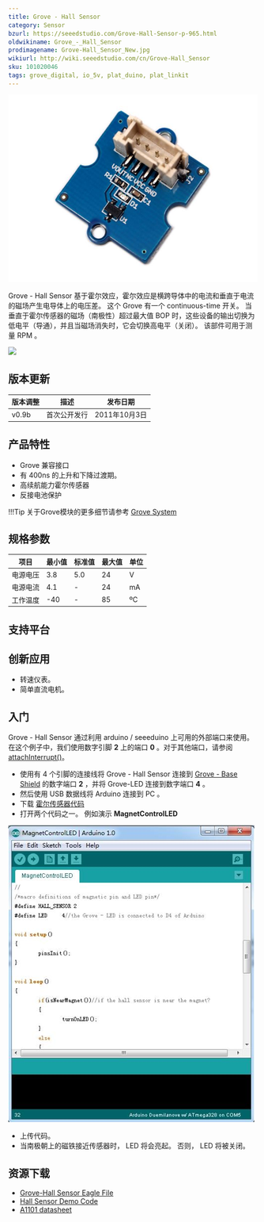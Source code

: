 ```yaml
---
title: Grove - Hall Sensor
category: Sensor
bzurl: https://seeedstudio.com/Grove-Hall-Sensor-p-965.html
oldwikiname: Grove_-_Hall_Sensor
prodimagename: Grove-Hall_Sensor_New.jpg
wikiurl: http://wiki.seeedstudio.com/cn/Grove-Hall_Sensor
sku: 101020046
tags: grove_digital, io_5v, plat_duino, plat_linkit
---
```


![](https://raw.githubusercontent.com/SeeedDocument/Grove-Hall_Sensor/master/img/Grove-Hall_Sensor_New.jpg)

Grove - Hall Sensor 基于霍尔效应，霍尔效应是横跨导体中的电流和垂直于电流的磁场产生电导体上的电压差。 这个 Grove 有一个 continuous-time 开关。 当垂直于霍尔传感器的磁场（南极性）超过最大值 BOP 时，这些设备的输出切换为低电平（导通），并且当磁场消失时，它会切换高电平（关闭）。 该部件可用于测量 RPM 。

[![](https://github.com/SeeedDocument/wiki_chinese/raw/master/docs/images/click_to_buy.PNG)](https://item.taobao.com/item.htm?spm=a1z10.3-c.w4002-11172317909.10.15f3e5efluXnfn&id=45555333014)


版本更新
---------------

| 版本调整 | 描述         | 发布日期    |
|----------|------------------------|------------|
| v0.9b    | 首次公开发行 | 2011年10月3日|


产品特性
--------

- Grove 兼容接口
- 有 400ns 的上升和下降过渡期。
- 高续航能力霍尔传感器
- 反接电池保护

!!!Tip
    关于Grove模块的更多细节请参考 [Grove System](http://wiki.seeedstudio.com/cn/Grove_System/)


规格参数
-------------

| 项目                 | 最小值 | 标准值 | 最大值 |单位 |
|-----------------------|-----|---------|-----|------|
| 电源电压       | 3.8 | 5.0     | 24  | V    |
| 电源电流       | 4.1 | -       | 24  | mA   |
| 工作温度 | -40 | -       | 85  | ºC   |

支持平台
-------------------

创新应用
-----------------

- 转速仪表。
- 简单直流电机。

入门
---------------

 Grove - Hall Sensor 通过利用 arduino / seeeduino 上可用的外部端口来使用。 在这个例子中，我们使用数字引脚 **2** 上的端口 **0** 。对于其他端口，请参阅 [attachInterrupt()](http://www.arduino.cc/en/Reference/AttachInterrupt)。

- 使用有 4 个引脚的连接线将 Grove - Hall Sensor 连接到 [Grove - Base Shield](https://item.taobao.com/item.htm?spm=a1z10.3-c.w4002-11172317909.10.3ff19e11crrag2&id=520233320144) 的数字端口 **2** ，并将 Grove-LED 连接到数字端口 **4** 。
- 然后使用 USB 数据线将 Arduino 连接到 PC 。
- 下载 [霍尔传感器代码](https://raw.githubusercontent.com/SeeedDocument/Grove-Hall_Sensor/master/res/Grove-Hall_Sensor_Demo_Code.zip)
- 打开两个代码之一。 例如演示 **MagnetControlLED**

![](https://raw.githubusercontent.com/SeeedDocument/Grove-Hall_Sensor/master/img/Hall_Sensor_Demo_Code.jpg)

- 上传代码。
- 当南极朝上的磁铁接近传感器时， LED 将会亮起。 否则， LED 将被关闭。

资源下载
---------

-   [Grove-Hall Sensor Eagle File](https://raw.githubusercontent.com/SeeedDocument/Grove-Hall_Sensor/master/res/Twig_Hall_Sensor_v0.9b.zip)
-   [Hall Sensor Demo Code](https://raw.githubusercontent.com/SeeedDocument/Grove-Hall_Sensor/master/res/Grove-Hall_Sensor_Demo_Code.zip)
-   [A1101 datasheet](http://www.allegromicro.com/en/Products/Part_Numbers/1101/1101.pdf)


<!-- This Markdown file was created from http://www.seeedstudio.com/wiki/Grove_-_Hall_Sensor -->
